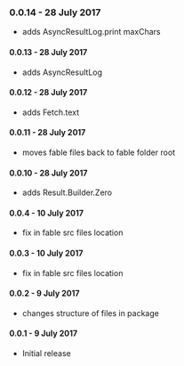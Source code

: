 ### 0.0.14 - 28 July 2017
* adds AsyncResultLog.print maxChars

#### 0.0.13 - 28 July 2017
* adds AsyncResultLog

#### 0.0.12 - 28 July 2017
* adds Fetch.text

#### 0.0.11 - 28 July 2017
* moves fable files back to fable folder root

#### 0.0.10 - 28 July 2017
* adds Result.Builder.Zero

#### 0.0.4 - 10 July 2017
* fix in fable src files location

#### 0.0.3 - 10 July 2017
* fix in fable src files location

#### 0.0.2 - 9 July 2017
* changes structure of files in package

#### 0.0.1 - 9 July 2017
* Initial release
